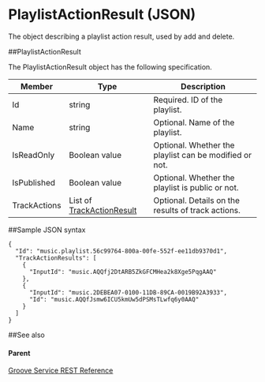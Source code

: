# PlaylistActionResult (JSON) 

The object describing a playlist action result, used by add and delete. 

##PlaylistActionResult


The PlaylistActionResult object has the following specification.

| **Member**   | **Type**                                                                         | **Description**                                        |
|--------------|----------------------------------------------------------------------------------|--------------------------------------------------------|
| Id           | string                                                                           | Required. ID of the playlist.                          |
| Name         | string                                                                           | Optional. Name of the playlist.                        |
| IsReadOnly   | Boolean value                                                                    | Optional. Whether the playlist can be modified or not. |
| IsPublished  | Boolean value                                                                    | Optional. Whether the playlist is public or not.       |
| TrackActions | List of [TrackActionResult](../Endpointdocumentation/JSON_TrackActionResult.htm) | Optional. Details on the results of track actions.     |

##Sample JSON syntax
```
{
  "Id": "music.playlist.56c99764-800a-00fe-552f-ee11db9370d1",
  "TrackActionResults": [
    {
      "InputId": "music.AQQfj2DtARB5ZkGFCMHea2k8Xge5PqgAAQ"
    },
    {
      "InputId": "music.2DEBEA07-0100-11DB-89CA-0019B92A3933",
      "Id": "music.AQQfJsmw6ICU5kmUw5dPSMsTLwfq6y0AAQ"
    }
  ]
}
```
##See also

#### Parent

[Groove Service REST Reference](Groove%20Service%20REST$20Reference.md)
